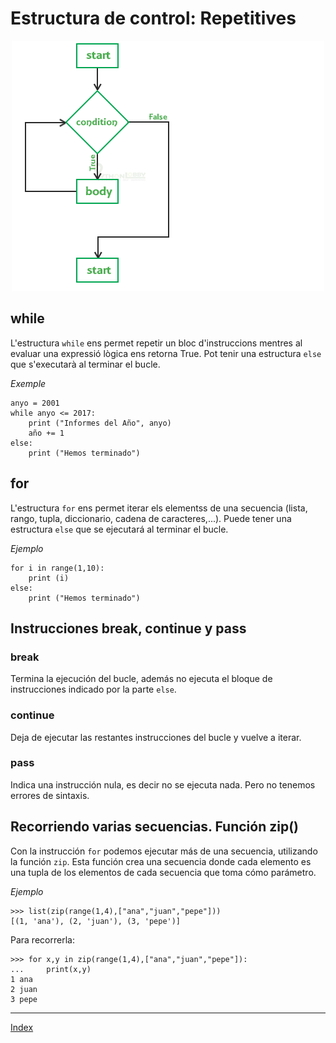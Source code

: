 # Estructura de control: Repetitives

<div style="text-align: center;">

![](https://github.com/fbarraga/Python/blob/master/master/assets/iterativa.png?raw=true)

</div>

## while

L'estructura `while` ens permet repetir un bloc d'instruccions mentres al evaluar una expressió lògica ens retorna  True. Pot tenir una estructura `else` que s'executarà al terminar el bucle.

*Exemple*

	anyo = 2001 
	while anyo <= 2017: 
    	print ("Informes del Año", anyo) 
    	año += 1
    else:
    	print ("Hemos terminado")

## for

L'estructura `for` ens permet iterar els elementss de una secuencia (lista, rango, tupla, diccionario, cadena de caracteres,...). Puede tener una estructura `else` que se ejecutará al terminar el bucle.

*Ejemplo*

	for i in range(1,10):
        print (i)
	else:
        print ("Hemos terminado")

## Instrucciones break, continue y pass

### break

Termina la ejecución del bucle, además no ejecuta el bloque de instrucciones indicado por la parte `else`.

### continue
	
Deja de ejecutar las restantes instrucciones del bucle y vuelve a iterar.

### pass

Indica una instrucción nula, es decir no se ejecuta nada. Pero no tenemos errores de sintaxis.

## Recorriendo varias secuencias. Función zip()

Con la instrucción `for` podemos ejecutar más de una secuencia, utilizando la función `zip`. Esta función crea una secuencia donde cada elemento es una tupla de los elementos de cada secuencia que toma cómo parámetro.

*Ejemplo*

	>>> list(zip(range(1,4),["ana","juan","pepe"]))
	[(1, 'ana'), (2, 'juan'), (3, 'pepe')]

Para recorrerla:

	>>> for x,y in zip(range(1,4),["ana","juan","pepe"]):
	...     print(x,y)	
	1 ana
	2 juan
	3 pepe

***
[Index](../../../README.md)
